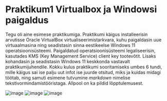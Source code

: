 # Praktikum1 Virtualbox ja Windowsi paigaldus


Tegu oli aine esimese praktikumiga. Praktikumi käigus installeerisin arvutisse Oracle VirtualBox virtualiseerimistarkvara, kuhu paigaldasin uue virtuaalmasina ning seadistasin sinna eestikeelse Windows 11 operatsioonisüsteemi. Paigaldatud operatsioonisüsteemi legaliseerisin, kasutades KMS (Key Management Service) client key tootevõtit. Lisaks kohandasin ja seadistasin Windows 11 keskkonda vastavalt praktikumijuhendile. Kokku kulus praktikumi sooritamiseks umbes 6 tundi, mille käigus sai ise palju uut infot ise juurde otsitud, miks ja kuidas midagi töötab, ning samuti esimene tutvumine _markdown_ nimelise tekstivormindamistööristaga. Allpool on ka pildid lõpptulemusest.
















![image](https://github.com/user-attachments/assets/742efea2-4f98-4240-b860-a77384fd451a)
![image](https://github.com/user-attachments/assets/53dc1a67-7d8e-4cbf-8c75-fb3bb8e228e7)
![image](https://github.com/user-attachments/assets/0b862f32-ffa2-4af4-8a25-f4e181866043)
